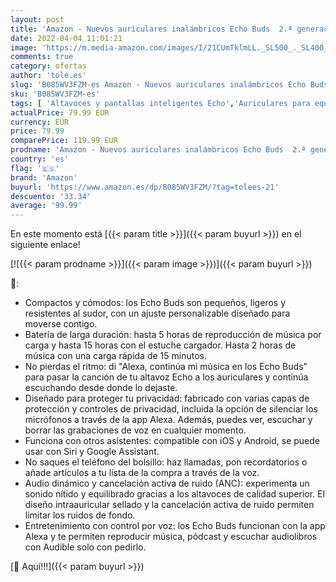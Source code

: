 ```yaml
---
layout: post
title: 'Amazon - Nuevos auriculares inalámbricos Echo Buds  2.ª generación   con cancelación activa del ruido y Alexa | Blanco'
date: 2022-04-04 11:01:21
image: 'https://m.media-amazon.com/images/I/21CUmTklmLL._SL500_._SL400_.jpg'
comments: true
category: ofertas
author: 'tole.es'
slug: 'B085WV3FZM-es Amazon - Nuevos auriculares inalámbricos Echo Buds 2.ª...'
sku: 'B085WV3FZM-es'
tags: [ 'Altavoces y pantallas inteligentes Echo','Auriculares para equipo de audio','Auriculares y accesorios','Dispositivos Amazon','Dispositivos Amazon y Accesorios','Electrónica','alexa','amazon', ]
actualPrice: 79.99 EUR
currency: EUR
price: 79.99
comparePrice: 119.99 EUR
prodname: 'Amazon - Nuevos auriculares inalámbricos Echo Buds  2.ª generación   con cancelación activa del ruido y Alexa | Blanco'
country: 'es'
flag: '🇪🇸'
brand: 'Amazon'
buyurl: 'https://www.amazon.es/dp/B085WV3FZM/?tag=tolees-21'
descuento: '33.34'
average: '99.99'
---
```


En este momento está [{{< param title >}}]({{< param buyurl >}}) en el siguiente enlace!

[![{{< param prodname >}}]({{< param image >}})]({{< param buyurl >}})

🔎:

- Compactos y cómodos: los Echo Buds son pequeños, ligeros y resistentes al sudor, con un ajuste personalizable diseñado para moverse contigo.
- Batería de larga duración: hasta 5 horas de reproducción de música por carga y hasta 15 horas con el estuche cargador. Hasta 2 horas de música con una carga rápida de 15 minutos.
- No pierdas el ritmo: di "Alexa, continúa mi música en los Echo Buds" para pasar la canción de tu altavoz Echo a los auriculares y continúa escuchando desde donde lo dejaste.
- Diseñado para proteger tu privacidad: fabricado con varias capas de protección y controles de privacidad, incluida la opción de silenciar los micrófonos a través de la app Alexa. Además, puedes ver, escuchar y borrar las grabaciones de voz en cualquier momento.
- Funciona con otros asistentes: compatible con iOS y Android, se puede usar con Siri y Google Assistant.
- No saques el teléfono del bolsillo: haz llamadas, pon recordatorios o añade artículos a tu lista de la compra a través de la voz.
- Audio dinámico y cancelación activa de ruido (ANC): experimenta un sonido nítido y equilibrado gracias a los altavoces de calidad superior. El diseño intraauricular sellado y la cancelación activa de ruido permiten limitar los ruidos de fondo.
- Entretenimiento con control por voz: los Echo Buds funcionan con la app Alexa y te permiten reproducir música, pódcast y escuchar audiolibros con Audible solo con pedirlo.

[🛒 Aquí!!!]({{< param buyurl >}})
